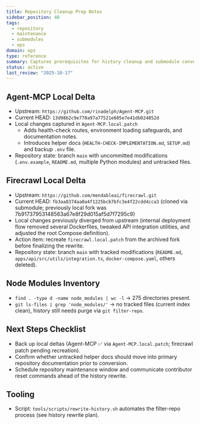 ```yaml
---
title: Repository Cleanup Prep Notes
sidebar_position: 40
tags:
  - repository
  - maintenance
  - submodules
  - ops
domain: ops
type: reference
summary: Captures prerequisites for history cleanup and submodule conversion, including local deltas and upstream references
status: active
last_review: "2025-10-17"
---
```


## Agent-MCP Local Delta

- Upstream: `https://github.com/rinadelph/Agent-MCP.git`
- Current HEAD: `13d98b2c9e770a97a77521e605e7e41db024852d`
- Local changes captured in `Agent-MCP.local.patch`
  - Adds health-check routes, environment loading safeguards, and documentation notes.
  - Introduces helper docs (`HEALTH-CHECK-IMPLEMENTATION.md`, `SETUP.md`) and backup `.env` file.
- Repository state: branch `main` with uncommitted modifications (`.env.example`, `README.md`, multiple Python modules) and untracked files.

## Firecrawl Local Delta

- Upstream: `https://github.com/mendableai/firecrawl.git`
- Current HEAD: `fb3aa8374aa0a4f1225bcb7bfc3e4f22cdd4cca3` (cloned via submodule; previously local fork was 7b91737953148563a67e8f29d015af5d7f7295c9)
- Local changes previously diverged from upstream (internal deployment flow removed several Dockerfiles, tweaked API integration utilities, and adjusted the root Compose definition).
- Action item: recreate `firecrawl.local.patch` from the archived fork before finalizing the rewrite.
- Repository state: branch `main` with tracked modifications (`README.md`, `apps/api/src/utils/integration.ts`, `docker-compose.yaml`, others deleted).

## Node Modules Inventory

- `find . -type d -name node_modules | wc -l` → 275 directories present.
- `git ls-files | grep 'node_modules/'` → no tracked files (current index clean), history still needs purge via `git filter-repo`.

## Next Steps Checklist

- Back up local deltas (Agent-MCP ✅ via `Agent-MCP.local.patch`; firecrawl patch pending recreation).
- Confirm whether untracked helper docs should move into primary repository documentation prior to conversion.
- Schedule repository maintenance window and communicate contributor reset commands ahead of the history rewrite.

## Tooling

- Script: `tools/scripts/rewrite-history.sh` automates the filter-repo process (see history rewrite plan).
